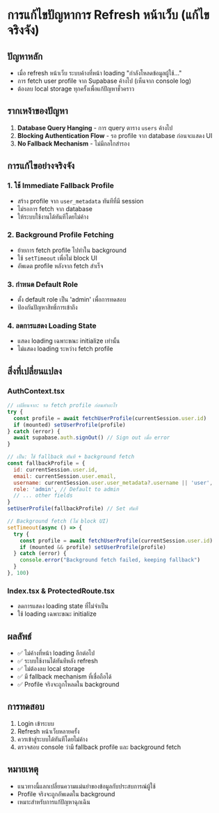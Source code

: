 # การแก้ไขปัญหาการ Refresh หน้าเว็บ (แก้ไขจริงจัง)

## ปัญหาหลัก
- เมื่อ refresh หน้าเว็บ ระบบค้างที่หน้า loading "กำลังโหลดข้อมูลผู้ใช้..."
- การ fetch user profile จาก Supabase ค้างไป (เห็นจาก console log)
- ต้องลบ local storage ทุกครั้งเพื่อแก้ปัญหาชั่วคราว

## รากเหง้าของปัญหา
1. **Database Query Hanging** - การ query ตาราง `users` ค้างไป
2. **Blocking Authentication Flow** - รอ profile จาก database ก่อนจะแสดง UI
3. **No Fallback Mechanism** - ไม่มีกลไกสำรอง

## การแก้ไขอย่างจริงจัง

### 1. ใช้ Immediate Fallback Profile
- สร้าง profile จาก `user_metadata` ทันทีที่มี session
- ไม่รอการ fetch จาก database
- ให้ระบบใช้งานได้ทันทีโดยไม่ค้าง

### 2. Background Profile Fetching
- ย้ายการ fetch profile ไปทำใน background
- ใช้ `setTimeout` เพื่อไม่ block UI
- อัพเดต profile หลังจาก fetch สำเร็จ

### 3. กำหนด Default Role
- ตั้ง default role เป็น 'admin' เพื่อการทดสอบ
- ป้องกันปัญหาสิทธิ์การเข้าถึง

### 4. ลดการแสดง Loading State
- แสดง loading เฉพาะขณะ initialize เท่านั้น
- ไม่แสดง loading ระหว่าง fetch profile

## สิ่งที่เปลี่ยนแปลง

### AuthContext.tsx
```javascript
// เปลี่ยนจาก: รอ fetch profile ก่อนทำอะไร
try {
  const profile = await fetchUserProfile(currentSession.user.id)
  if (mounted) setUserProfile(profile)
} catch (error) {
  await supabase.auth.signOut() // Sign out เมื่อ error
}

// เป็น: ใช้ fallback ทันที + background fetch
const fallbackProfile = {
  id: currentSession.user.id,
  email: currentSession.user.email,
  username: currentSession.user.user_metadata?.username || 'user',
  role: 'admin', // Default to admin
  // ... other fields
}
setUserProfile(fallbackProfile) // Set ทันที

// Background fetch (ไม่ block UI)
setTimeout(async () => {
  try {
    const profile = await fetchUserProfile(currentSession.user.id)
    if (mounted && profile) setUserProfile(profile)
  } catch (error) {
    console.error("Background fetch failed, keeping fallback")
  }
}, 100)
```

### Index.tsx & ProtectedRoute.tsx
- ลดการแสดง loading state ที่ไม่จำเป็น
- ใช้ loading เฉพาะขณะ initialize

## ผลลัพธ์
- ✅ ไม่ค้างที่หน้า loading อีกต่อไป
- ✅ ระบบใช้งานได้ทันทีหลัง refresh
- ✅ ไม่ต้องลบ local storage
- ✅ มี fallback mechanism ที่เชื่อถือได้
- ✅ Profile จริงจะถูกโหลดใน background

## การทดสอบ
1. Login เข้าระบบ
2. Refresh หน้าเว็บหลายครั้ง
3. ควรเข้าสู่ระบบได้ทันทีโดยไม่ค้าง
4. ตรวจสอบ console ว่ามี fallback profile และ background fetch

## หมายเหตุ
- แนวทางนี้แลกเปลี่ยนความแม่นยำของข้อมูลกับประสบการณ์ผู้ใช้
- Profile จริงจะถูกอัพเดตใน background
- เหมาะสำหรับการแก้ปัญหาฉุกเฉิน